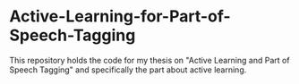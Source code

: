 # Active-Learning-for-Part-of-Speech-Tagging
This repository holds the code for my thesis on "Active Learning and Part of Speech Tagging" and specifically the part about active learning.
